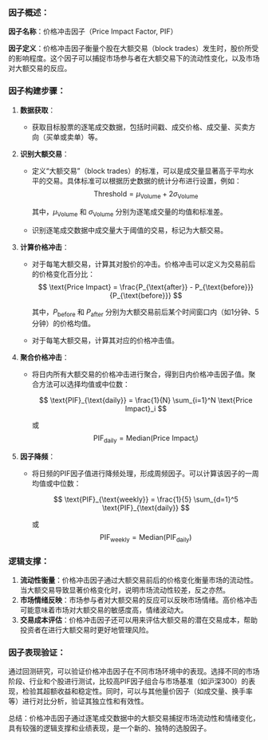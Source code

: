 ### 因子概述：

**因子名称**：价格冲击因子（Price Impact Factor, PIF）

**因子定义**：价格冲击因子衡量个股在大额交易（block trades）发生时，股价所受的影响程度。这个因子可以捕捉市场参与者在大额交易下的流动性变化，以及市场对大额交易的反应。

### 因子构建步骤：

1. **数据获取**：

   - 获取目标股票的逐笔成交数据，包括时间戳、成交价格、成交量、买卖方向（买单或卖单）等。
2. **识别大额交易**：

   - 定义“大额交易”（block trades）的标准，可以是成交量显著高于平均水平的交易。具体标准可以根据历史数据的统计分布进行设置，例如：
     $$
     \text{Threshold} = \mu_{\text{Volume}} + 2\sigma_{\text{Volume}}
     $$

     其中，$\mu_{\text{Volume}}$ 和 $\sigma_{\text{Volume}}$ 分别为逐笔成交量的均值和标准差。
   - 识别逐笔成交数据中成交量大于阈值的交易，标记为大额交易。
3. **计算价格冲击**：

   - 对于每笔大额交易，计算其对股价的冲击。价格冲击可以定义为交易前后的价格变化百分比：
     $$
     \text{Price Impact} = \frac{P_{\text{after}} - P_{\text{before}}}{P_{\text{before}}}
     $$

     其中，$P_{\text{before}}$ 和 $P_{\text{after}}$ 分别为大额交易前后某个时间窗口内（如1分钟、5分钟）的价格均值。
   - 对于每笔大额交易，计算其对应的价格冲击值。
4. **聚合价格冲击**：

   - 将日内所有大额交易的价格冲击进行聚合，得到日内价格冲击因子值。聚合方法可以选择均值或中位数：

     $$
     \text{PIF}_{\text{daily}} = \frac{1}{N} \sum_{i=1}^N \text{Price Impact}_i
     $$

     或
     $$
     \text{PIF}_{\text{daily}} = \text{Median}(\text{Price Impact}_i)
     $$
5. **因子降频**：

   - 将日频的PIF因子值进行降频处理，形成周频因子。可以计算该因子的一周均值或中位数：

     $$
     \text{PIF}_{\text{weekly}} = \frac{1}{5} \sum_{d=1}^5 \text{PIF}_{\text{daily}}
     $$

     或
     $$
     \text{PIF}_{\text{weekly}} = \text{Median}(\text{PIF}_{\text{daily}})
     $$

### 逻辑支撑：

1. **流动性衡量**：价格冲击因子通过大额交易前后的价格变化衡量市场的流动性。当大额交易导致显著价格变化时，说明市场流动性较差，反之亦然。
2. **市场情绪反映**：市场参与者对大额交易的反应可以反映市场情绪。高价格冲击可能意味着市场对大额交易的敏感度高，情绪波动大。
3. **交易成本评估**：价格冲击因子还可以用来评估大额交易的潜在交易成本，帮助投资者在进行大额交易时更好地管理风险。

### 因子表现验证：

通过回测研究，可以验证价格冲击因子在不同市场环境中的表现。选择不同的市场阶段、行业和个股进行测试，比较高PIF因子组合与市场基准（如沪深300）的表现，检验其超额收益和稳定性。同时，可以与其他量价因子（如成交量、换手率等）进行对比分析，验证其独立性和有效性。

总结：价格冲击因子通过逐笔成交数据中的大额交易捕捉市场流动性和情绪变化，具有较强的逻辑支撑和业绩表现，是一个新的、独特的选股因子。
